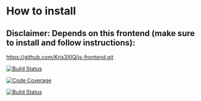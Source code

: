# How to install

## Disclaimer: Depends on this frontend (make sure to install and follow instructions):

https://github.com/Kris3XIQ/js-frontend.git

[![Build Status](https://travis-ci.com/Kris3XIQ/js-backend.svg?branch=master)](https://travis-ci.com/Kris3XIQ/js-backend)

[![Code Coverage](https://scrutinizer-ci.com/g/Kris3XIQ/js-backend/badges/coverage.png?b=master)](https://scrutinizer-ci.com/g/Kris3XIQ/js-backend/?branch=master)

[![Build Status](https://scrutinizer-ci.com/g/Kris3XIQ/js-backend/badges/build.png?b=master)](https://scrutinizer-ci.com/g/Kris3XIQ/js-backend/build-status/master)
